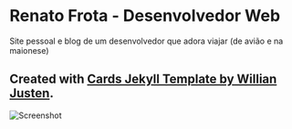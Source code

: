 # Renato Frota - Desenvolvedor Web
Site pessoal e blog de um desenvolvedor que adora viajar (de avião e na maionese)

## Created with [Cards Jekyll Template by Willian Justen](https://github.com/willianjusten/cards-jekyll-template).

![Screenshot](screenshot.png)